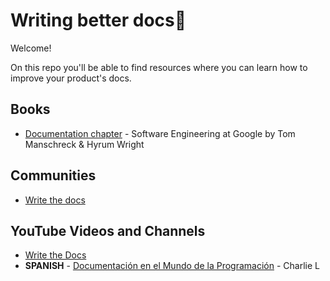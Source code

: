 # Writing better docs📝
Welcome! 

On this repo you'll be able to find resources where you can learn how to improve your product's docs.

## Books

- [Documentation chapter](https://abseil.io/resources/swe-book/html/ch10.html) - Software Engineering at Google by Tom Manschreck & Hyrum Wright

## Communities

- [Write the docs](https://www.writethedocs.org/)

## YouTube Videos and Channels

- [Write the Docs](https://www.youtube.com/c/WritetheDocs/videos)
- **SPANISH** - [Documentación en el Mundo de la Programación](https://www.youtube.com/watch?v=rLh3LBLeJ9Q) - Charlie L
